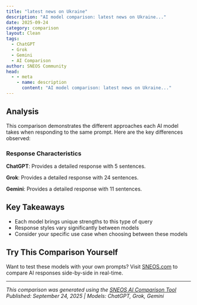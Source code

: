 ```yaml
---
title: "latest news on Ukraine"
description: "AI model comparison: latest news on Ukraine..."
date: 2025-09-24
category: comparison
layout: Clean
tags:
  - ChatGPT
  - Grok
  - Gemini
  - AI Comparison
author: SNEOS Community
head:
  - - meta
    - name: description
      content: "AI model comparison: latest news on Ukraine..."
---
```


<ChatComparison
  title="latest news on Ukraine"
  prompt="latest news on Ukraine"
  :responses='{
    "ChatGPT": "As of June 2024, the latest news on Ukraine includes ongoing developments related to the conflict with Russia, diplomatic efforts, and humanitarian issues. Ukraine continues to defend its territory amid military operations, with international support and negotiations ongoing. Additionally, there are updates on reconstruction efforts and political developments within the country.\n\nFor the most current and detailed updates, I recommend checking reliable news sources such as BBC, Reuters, or Al Jazeera. If you want, I can provide more specific information on certain aspects like military updates, diplomacy, or humanitarian aid.",
    "Grok": "Here\u2019s the latest news on Ukraine based on recent web sources and posts found on X, focusing on the most current developments as of my access to real-time information on September 24, 2025. Please note that the situation is fluid, and I recommend checking trusted news outlets for the most up-to-date information.\n\n1. **Donald Trump\u0027s Statements on Ukraine**: Former U.S. President Donald Trump has recently made notable comments regarding the Ukraine-Russia conflict, stating that Kyiv is in a position to win \u201Call of Ukraine back in its original form,\u201D marking a rhetorical shift against Russia. He also referred to the Russian incursion as something that \u201Ccould be big trouble.\u201D These statements were reported in articles from The Independent published just minutes before my cutoff time (Source: The Independent).\n\n2. **Recent Russian Strikes on Ukraine**: Russia has launched significant military actions against Ukraine recently, including a massive strike reported by Fox News a few days ago. Ukrainian President Volodymyr Zelensky has reiterated calls for security guarantees following these attacks and is planning to meet with Donald Trump on the sidelines of the United Nations General Assembly to discuss the ongoing war and potential peace efforts (Source: Fox News, The Hill).\n\n3. **Military Developments and International Support**: Posts on X and news updates indicate ongoing military activities and international responses. Ukraine is reportedly pushing forward near Dobropillia, targeting Russian refineries, and preparing to deploy large numbers of interceptor drones daily. Additionally, the EU is moving forward with plans involving frozen Russian assets and a 19th sanctions package. There are also reports of Ukraine receiving Patriot and HIMARS missiles under a Europe-funded weapons scheme, with a NATO official confirming that weapons are already flowing under a new initiative (Sources: Posts on X, general web information).\n\n4. **Other Key Events**: Recent reports highlight continued fighting and strategic developments. For instance, Zelensky mentioned North Korean soldiers being brought into Kursk Oblast to fight alongside Russian forces, as reported by The Kyiv Independent on X. There are also discussions about Ukraine prioritizing security guarantees over immediate NATO membership (Source: Posts on X from The Kyiv Independent).\n\nPlease be aware that information from social media platforms like X may not always be verified and should be treated as supplementary to confirmed news sources. The Ukraine-Russia conflict remains complex, with rapid changes on the ground. For the most current and detailed updates, I suggest referring to reputable news outlets like The Independent, Al Jazeera, or The Kyiv Independent. If you have a specific aspect of the conflict you\u2019d like more details on, let me know!",
    "Gemini": "Here\u0027s the latest on the Russia-Ukraine war:\n\n*   **Trump\u0027s \u043F\u043E\u0437\u0438\u0446\u0438\u044F:** After meeting with Zelenskyy at the UN, President Trump said that Ukraine is in a position to win back all of its territory with the help of Europe and NATO. He described Moscow as a \u0022paper tiger\u0022 and said that Russia is in \u0022big economic trouble\u0022. This marks a change from his previous stance, where he suggested Kyiv would need to cede land for peace.\n*   **Zelenskyy\u0027s Response:** Zelenskyy stated that he believes Trump could influence China\u0027s stance on the war and that China could pressure Russia to end the war. He welcomed what he called Trump\u0027s \u0022big shift\u0022 in \u043E\u0442\u043D\u043E\u0448\u0435\u043D\u0438\u0435 to Russia.\n*   **NATO\u0027s Warning:** NATO warned Russia about airspace violations, saying they will defend themselves and deter threats. Trump suggested that NATO countries should shoot down Russian aircraft violating the alliance\u0027s skies.\n*   **Airspace Violations:** Russia has accused Estonia of falsifying an airspace incursion to stoke tensions, after Estonia reported that three Russian fighters entered its airspace for 12 minutes.\n*   **EU\u0027s Assessment:** The EU\u0027s Kaja Kallas warned that Russia is becoming \u0022increasingly more dangerous\u0022.\n*   **Nuclear Plant Concerns:** Ukraine\u0027s energy ministry is calling for international action to remove Russian forces from the Zaporizhzhia nuclear power plant after all external power lines were cut off for the 10th time.\n*   **Human Rights Violations:** A UN report concluded that Russia has subjected Ukrainian civilian detainees to serious violations of international law."
  }'
  published-date="08:31"
/>

## Analysis

This comparison demonstrates the different approaches each AI model takes when responding to the same prompt. Here are the key differences observed:

### Response Characteristics

**ChatGPT**: Provides a detailed response with 5 sentences. 

**Grok**: Provides a detailed response with 24 sentences. 

**Gemini**: Provides a detailed response with 11 sentences. 

## Key Takeaways

- Each model brings unique strengths to this type of query
- Response styles vary significantly between models
- Consider your specific use case when choosing between these models

## Try This Comparison Yourself

Want to test these models with your own prompts? Visit [SNEOS.com](https://sneos.com) to compare AI responses side-by-side in real-time.

---

*This comparison was generated using the [SNEOS AI Comparison Tool](https://sneos.com)*
*Published: September 24, 2025 | Models: ChatGPT, Grok, Gemini*
